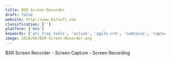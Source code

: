 ```yaml
---
title: BSR Screen Recorder
draft: false 
website: http://www.bsrsoft.com
classification: ['']
platform: ['Web']
keywords: ['ati_tray_tools', 'action', 'agile_crm', 'camtasia', 'captura', 'cloudapp', 'gamecaster', 'ink2go', 'msi_afterburner', 'movavi_screen_capture', 'open_broadcaster_software', 'rylstim_screen_recorder', 'screenbits', 'screencast-o-matic', 'simplescreenrecorder', 'speccy', 'ultravnc_screen_recorder', 'ocam']
image: 2020/04/BSR-Screen-Recorder.png
---
```

BSR Screen Recorder - Screen Capture - Screen Recording